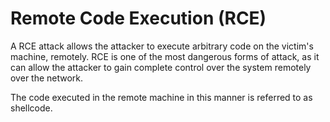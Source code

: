 # Remote Code Execution (RCE)

A RCE attack allows the attacker to execute arbitrary code on the victim's machine, remotely. RCE is one of the most dangerous forms of attack, as it can allow the attacker to gain complete control over the system remotely over the network.

The code executed in the remote machine in this manner is referred to as shellcode.